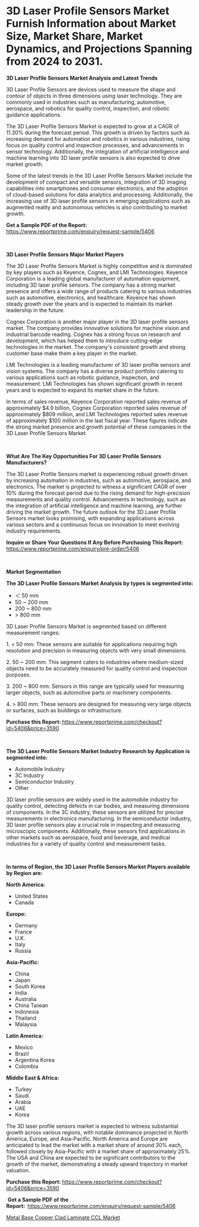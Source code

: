<p><h1>3D Laser Profile Sensors Market Furnish Information about Market Size, Market Share, Market Dynamics, and Projections Spanning from 2024 to 2031.</h1></p><p><strong>3D Laser Profile Sensors Market Analysis and Latest Trends</strong></p>
<p><p>3D Laser Profile Sensors are devices used to measure the shape and contour of objects in three dimensions using laser technology. They are commonly used in industries such as manufacturing, automotive, aerospace, and robotics for quality control, inspection, and robotic guidance applications.</p><p>The 3D Laser Profile Sensors Market is expected to grow at a CAGR of 11.30% during the forecast period. This growth is driven by factors such as increasing demand for automation and robotics in various industries, rising focus on quality control and inspection processes, and advancements in sensor technology. Additionally, the integration of artificial intelligence and machine learning into 3D laser profile sensors is also expected to drive market growth.</p><p>Some of the latest trends in the 3D Laser Profile Sensors Market include the development of compact and versatile sensors, integration of 3D imaging capabilities into smartphones and consumer electronics, and the adoption of cloud-based solutions for data analytics and processing. Additionally, the increasing use of 3D laser profile sensors in emerging applications such as augmented reality and autonomous vehicles is also contributing to market growth.</p></p>
<p><strong>Get a Sample PDF of the Report:&nbsp;</strong> <a href="https://www.reportprime.com/enquiry/request-sample/5406">https://www.reportprime.com/enquiry/request-sample/5406</a></p>
<p>&nbsp;</p>
<p><strong>3D Laser Profile Sensors Major Market Players</strong></p>
<p><p>The 3D Laser Profile Sensors Market is highly competitive and is dominated by key players such as Keyence, Cognex, and LMI Technologies. Keyence Corporation is a leading global manufacturer of automation equipment, including 3D laser profile sensors. The company has a strong market presence and offers a wide range of products catering to various industries such as automotive, electronics, and healthcare. Keyence has shown steady growth over the years and is expected to maintain its market leadership in the future.</p><p>Cognex Corporation is another major player in the 3D laser profile sensors market. The company provides innovative solutions for machine vision and industrial barcode reading. Cognex has a strong focus on research and development, which has helped them to introduce cutting-edge technologies in the market. The company's consistent growth and strong customer base make them a key player in the market.</p><p>LMI Technologies is a leading manufacturer of 3D laser profile sensors and vision systems. The company has a diverse product portfolio catering to various applications such as robotic guidance, inspection, and measurement. LMI Technologies has shown significant growth in recent years and is expected to expand its market share in the future.</p><p>In terms of sales revenue, Keyence Corporation reported sales revenue of approximately $4.9 billion, Cognex Corporation reported sales revenue of approximately $809 million, and LMI Technologies reported sales revenue of approximately $100 million in the last fiscal year. These figures indicate the strong market presence and growth potential of these companies in the 3D Laser Profile Sensors Market.</p></p>
<p>&nbsp;</p>
<p><strong>What Are The Key Opportunities For 3D Laser Profile Sensors Manufacturers?</strong></p>
<p><p>The 3D Laser Profile Sensors market is experiencing robust growth driven by increasing automation in industries, such as automotive, aerospace, and electronics. The market is projected to witness a significant CAGR of over 10% during the forecast period due to the rising demand for high-precision measurements and quality control. Advancements in technology, such as the integration of artificial intelligence and machine learning, are further driving the market growth. The future outlook for the 3D Laser Profile Sensors market looks promising, with expanding applications across various sectors and a continuous focus on innovation to meet evolving industry requirements.</p></p>
<p><strong>Inquire or Share Your Questions If Any Before Purchasing This Report:</strong> <a href="https://www.reportprime.com/enquiry/pre-order/5406">https://www.reportprime.com/enquiry/pre-order/5406</a></p>
<p>&nbsp;</p>
<p><strong>Market Segmentation</strong></p>
<p><strong>The 3D Laser Profile Sensors Market Analysis by types is segmented into:</strong></p>
<p><ul><li>＜ 50 mm</li><li>50 ~ 200 mm</li><li>200 ~ 800 mm</li><li>> 800 mm</li></ul></p>
<p><p>3D Laser Profile Sensors Market is segmented based on different measurement ranges: </p><p>1. < 50 mm: These sensors are suitable for applications requiring high resolution and precision in measuring objects with very small dimensions.</p><p>2. 50 ~ 200 mm: This segment caters to industries where medium-sized objects need to be accurately measured for quality control and inspection purposes.</p><p>3. 200 ~ 800 mm: Sensors in this range are typically used for measuring larger objects, such as automotive parts or machinery components.</p><p>4. > 800 mm: These sensors are designed for measuring very large objects or surfaces, such as buildings or infrastructure.</p></p>
<p><strong>Purchase this Report:&nbsp;</strong><a href="https://www.reportprime.com/checkout?id=5406&price=3590">https://www.reportprime.com/checkout?id=5406&price=3590</a></p>
<p>&nbsp;</p>
<p><strong>The 3D Laser Profile Sensors Market Industry Research by Application is segmented into:</strong></p>
<p><ul><li>Automobile Industry</li><li>3C Industry</li><li>Semiconductor Industry</li><li>Other</li></ul></p>
<p><p>3D laser profile sensors are widely used in the automobile industry for quality control, detecting defects in car bodies, and measuring dimensions of components. In the 3C industry, these sensors are utilized for precise measurements in electronics manufacturing. In the semiconductor industry, 3D laser profile sensors play a crucial role in inspecting and measuring microscopic components. Additionally, these sensors find applications in other markets such as aerospace, food and beverage, and medical industries for a variety of quality control and measurement tasks.</p></p>
<p>&nbsp;</p>
<p><strong>In terms of Region, the 3D Laser Profile Sensors Market Players available by Region are:</strong></p>
<p>
    <p> <strong> North America: </strong>
        <ul>
            <li>United States</li>
            <li>Canada</li>
        </ul>
        </p> 
    <p> <strong> Europe: </strong>
        <ul>
            <li>Germany</li>
            <li>France</li>
            <li>U.K.</li>
            <li>Italy</li>
            <li>Russia</li>
        </ul>
        </p> 
    <p> <strong> Asia-Pacific: </strong>
        <ul>
            <li>China</li>
            <li>Japan</li>
            <li>South Korea</li>
            <li>India</li>
            <li>Australia</li>
            <li>China Taiwan</li>
            <li>Indonesia</li>
            <li>Thailand</li>
            <li>Malaysia</li>
        </ul>
        </p> 
    <p> <strong> Latin America: </strong>
        <ul>
            <li>Mexico</li>
            <li>Brazil</li>
            <li>Argentina Korea</li>
            <li>Colombia</li>
        </ul>
        </p> 
    <p> <strong> Middle East & Africa: </strong>
        <ul>
            <li>Turkey</li>
            <li>Saudi</li>
            <li>Arabia</li>
            <li>UAE</li>
            <li>Korea</li>
        </ul>
    </p>
    </p>
<p><p>The 3D laser profile sensors market is expected to witness substantial growth across various regions, with notable dominance projected in North America, Europe, and Asia-Pacific. North America and Europe are anticipated to lead the market with a market share of around 30% each, followed closely by Asia-Pacific with a market share of approximately 25%. The USA and China are expected to be significant contributors to the growth of the market, demonstrating a steady upward trajectory in market valuation.</p></p>
<p><strong>Purchase this Report: </strong><a href="https://www.reportprime.com/checkout?id=5406&price=3590">https://www.reportprime.com/checkout?id=5406&price=3590</a></p>
<p>&nbsp;<strong>Get a Sample PDF of the Report:&nbsp;&nbsp;</strong><a href="https://www.reportprime.com/enquiry/request-sample/5406">https://www.reportprime.com/enquiry/request-sample/5406</a></p>
<p><strong></strong></p>
<p><p><a href="https://github.com/RichRobinson5/Market-Research-Report-List-4/blob/main/metal-base-copper-clad-laminate-ccl-market.md">Metal Base Copper Clad Laminate CCL Market</a></p></p>